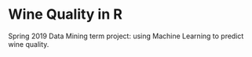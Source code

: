 # Wine Quality in R

Spring 2019 Data Mining term project: using Machine Learning to predict wine quality. 
